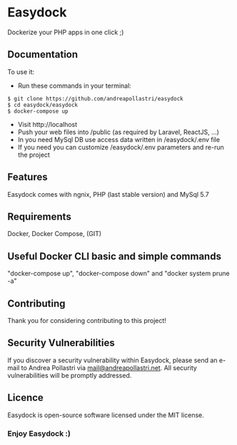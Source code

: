 # Easydock
Dockerize your PHP apps in one click ;)

## Documentation

To use it:

- Run these commands in your terminal:
```
$ git clone https://github.com/andreapollastri/easydock
$ cd easydock/easydock
$ docker-compose up
```
- Visit http://localhost
- Push your web files into /public (as required by Laravel, ReactJS, ...)
- In you need MySql DB use access data written in /easydock/.env file
- If you need you can customize /easydock/.env parameters and re-run the project

## Features
Easydock comes with ngnix, PHP (last stable version) and MySql 5.7

## Requirements
Docker, Docker Compose, (GIT)

## Useful Docker CLI basic and simple commands
"docker-compose up", "docker-compose down" and "docker system prune -a"

## Contributing
Thank you for considering contributing to this project!

## Security Vulnerabilities
If you discover a security vulnerability within Easydock, please send an e-mail to Andrea Pollastri via mail@andreapollastri.net. All security vulnerabilities will be promptly addressed.

## Licence
Easydock is open-source software licensed under the MIT license.

### Enjoy Easydock :)
